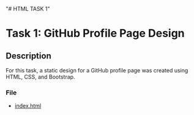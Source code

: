 "# HTML TASK 1" 
# Task 1: GitHub Profile Page Design

## Description
For this task, a static design for a GitHub profile page was created using HTML, CSS, and Bootstrap.

### File
- [index.html](index.html)
